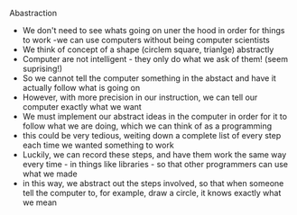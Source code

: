 Abastraction

* We don't need to see whats going on uner the hood in order for things to work -we can use computers without being computer scientists
* We think of concept of a shape (circlem square, trianlge) abstractly
* Computer are not intelligent - they only do what we ask of them! (seem suprising!)
* So we cannot tell the computer something in the abstact and have it actually follow what is going on
* However, with more precision in our instruction, we can tell our computer exactly what we want
* We must implement our abstract ideas in the computer in order for it to follow what we are doing, which we can think of as a programming
* this could be very tedious, weiting down a complete list of every step each time we wanted something to work
* Luckily, we can record these steps, and have them work the same way every time - in things like libraries - so that other programmers can use what we made
* in this way, we abstract out the steps involved, so that when someone tell the computer to, for example, draw a circle, it knows exactly what we mean
